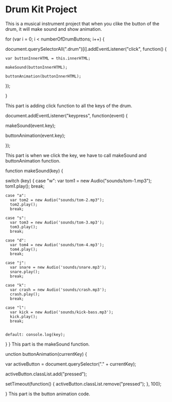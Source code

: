 # Drum Kit Project

This is a musical instrument project that when you clike the button of the drum, it will make sound and show animation.

for (var i = 0; i < numberOfDrumButtons; i++) {

  document.querySelectorAll(".drum")[i].addEventListener("click", function() {

    var buttonInnerHTML = this.innerHTML;

    makeSound(buttonInnerHTML);

    buttonAnimation(buttonInnerHTML);

  });

}

This part is adding click function to all the keys of the drum.

document.addEventListener("keypress", function(event) {

  makeSound(event.key);

  buttonAnimation(event.key);

});

This part is when we click the key, we have to call makeSound and buttonAnimation function.

function makeSound(key) {

  switch (key) {
    case "w":
      var tom1 = new Audio("sounds/tom-1.mp3");
      tom1.play();
      break;

    case "a":
      var tom2 = new Audio("sounds/tom-2.mp3");
      tom2.play();
      break;

    case "s":
      var tom3 = new Audio('sounds/tom-3.mp3');
      tom3.play();
      break;

    case "d":
      var tom4 = new Audio('sounds/tom-4.mp3');
      tom4.play();
      break;

    case "j":
      var snare = new Audio('sounds/snare.mp3');
      snare.play();
      break;

    case "k":
      var crash = new Audio('sounds/crash.mp3');
      crash.play();
      break;

    case "l":
      var kick = new Audio('sounds/kick-bass.mp3');
      kick.play();
      break;


    default: console.log(key);

  }
}
This part is the makeSound function.

unction buttonAnimation(currentKey) {

  var activeButton = document.querySelector("." + currentKey);

  activeButton.classList.add("pressed");

  setTimeout(function() {
    activeButton.classList.remove("pressed");
  }, 100);

}
This part is the button animation code.

